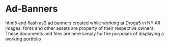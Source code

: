 # Ad-Banners
html5 and flash as3 ad banners created while working at Droga5 in NY
All images, fonts and other assets are property of their respective owners. These documents and files are here simply for the purposes of displaying a working portfolio
